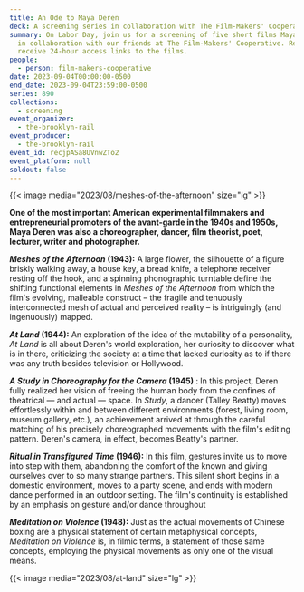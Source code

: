 ```yaml
---
title: An Ode to Maya Deren
deck: A screening series in collaboration with The Film-Makers' Cooperative
summary: On Labor Day, join us for a screening of five short films Maya Deren,
  in collaboration with our friends at The Film-Makers' Cooperative. Register to
  receive 24-hour access links to the films.
people:
  - person: film-makers-cooperative
date: 2023-09-04T00:00:00-0500
end_date: 2023-09-04T23:59:00-0500
series: 890
collections:
  - screening
event_organizer:
  - the-brooklyn-rail
event_producer:
  - the-brooklyn-rail
event_id: recjpASa8UVnwZTo2
event_platform: null
soldout: false
---
```

{{< image media="2023/08/meshes-of-the-afternoon" size="lg" >}}

**One of the most important American experimental filmmakers and entrepreneurial promoters of the avant-garde in the 1940s and 1950s, Maya Deren was also a choreographer, dancer, film theorist, poet, lecturer, writer and photographer.** 

***Meshes of the Afternoon* (1943):** A large flower, the silhouette of a figure briskly walking away, a house key, a bread knife, a telephone receiver resting off the hook, and a spinning phonographic turntable define the shifting functional elements in *Meshes of the Afternoon* from which the film's evolving, malleable construct – the fragile and tenuously interconnected mesh of actual and perceived reality – is intriguingly (and ingenuously) mapped.

***At Land* (1944):** An exploration of the idea of the mutability of a personality, *At Land* is all about Deren's world exploration, her curiosity to discover what is in there, criticizing the society at a time that lacked curiosity as to if there was any truth besides television or Hollywood. 

***A Study in Choreography for the Camera* (1945)** : In this project, Deren fully realized her vision of freeing the human body from the confines of theatrical — and actual — space. In *Study*, a dancer (Talley Beatty) moves effortlessly within and between different environments (forest, living room, museum gallery, etc.), an achievement arrived at through the careful matching of his precisely choreographed movements with the film's editing pattern. Deren's camera, in effect, becomes Beatty's partner. 

***Ritual in Transfigured Time* (1946):** In this film, gestures  invite us to move into step with them, abandoning the comfort of the known and giving ourselves over to so many strange partners. This silent short begins in a domestic environment, moves to a party scene, and ends with modern dance performed in an outdoor setting. The film's continuity is established by an emphasis on gesture and/or dance throughout

***Meditation on Violence* (1948):** Just as the actual movements of Chinese boxing are a physical statement of certain metaphysical concepts, *Meditation on Violence* is, in filmic terms, a statement of those same concepts, employing the physical movements as only one of the visual means.

{{< image media="2023/08/at-land" size="lg" >}}